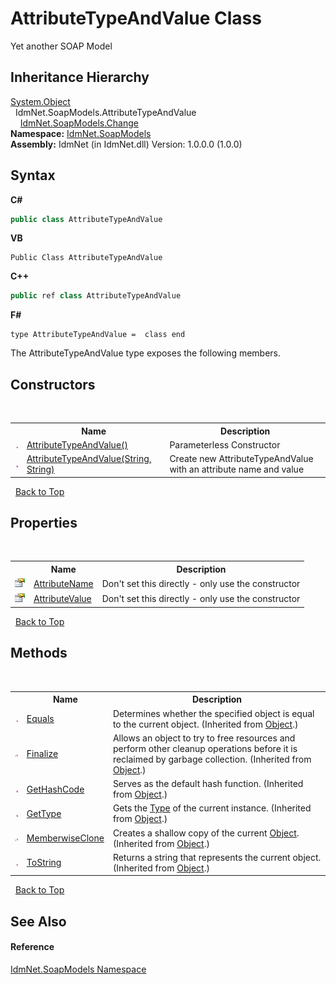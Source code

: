 # AttributeTypeAndValue Class
 

Yet another SOAP Model


## Inheritance Hierarchy
<a href="http://msdn2.microsoft.com/en-us/library/e5kfa45b" target="_blank">System.Object</a><br />&nbsp;&nbsp;IdmNet.SoapModels.AttributeTypeAndValue<br />&nbsp;&nbsp;&nbsp;&nbsp;<a href="T_IdmNet_SoapModels_Change">IdmNet.SoapModels.Change</a><br />
**Namespace:**&nbsp;<a href="N_IdmNet_SoapModels">IdmNet.SoapModels</a><br />**Assembly:**&nbsp;IdmNet (in IdmNet.dll) Version: 1.0.0.0 (1.0.0)

## Syntax

**C#**<br />
``` C#
public class AttributeTypeAndValue
```

**VB**<br />
``` VB
Public Class AttributeTypeAndValue
```

**C++**<br />
``` C++
public ref class AttributeTypeAndValue
```

**F#**<br />
``` F#
type AttributeTypeAndValue =  class end
```

The AttributeTypeAndValue type exposes the following members.


## Constructors
&nbsp;<table><tr><th></th><th>Name</th><th>Description</th></tr><tr><td>![Public method](media/pubmethod.gif "Public method")</td><td><a href="M_IdmNet_SoapModels_AttributeTypeAndValue__ctor">AttributeTypeAndValue()</a></td><td>
Parameterless Constructor</td></tr><tr><td>![Public method](media/pubmethod.gif "Public method")</td><td><a href="M_IdmNet_SoapModels_AttributeTypeAndValue__ctor_1">AttributeTypeAndValue(String, String)</a></td><td>
Create new AttributeTypeAndValue with an attribute name and value</td></tr></table>&nbsp;
<a href="#attributetypeandvalue-class">Back to Top</a>

## Properties
&nbsp;<table><tr><th></th><th>Name</th><th>Description</th></tr><tr><td>![Public property](media/pubproperty.gif "Public property")</td><td><a href="P_IdmNet_SoapModels_AttributeTypeAndValue_AttributeName">AttributeName</a></td><td>
Don't set this directly - only use the constructor</td></tr><tr><td>![Public property](media/pubproperty.gif "Public property")</td><td><a href="P_IdmNet_SoapModels_AttributeTypeAndValue_AttributeValue">AttributeValue</a></td><td>
Don't set this directly - only use the constructor</td></tr></table>&nbsp;
<a href="#attributetypeandvalue-class">Back to Top</a>

## Methods
&nbsp;<table><tr><th></th><th>Name</th><th>Description</th></tr><tr><td>![Public method](media/pubmethod.gif "Public method")</td><td><a href="http://msdn2.microsoft.com/en-us/library/bsc2ak47" target="_blank">Equals</a></td><td>
Determines whether the specified object is equal to the current object.
 (Inherited from <a href="http://msdn2.microsoft.com/en-us/library/e5kfa45b" target="_blank">Object</a>.)</td></tr><tr><td>![Protected method](media/protmethod.gif "Protected method")</td><td><a href="http://msdn2.microsoft.com/en-us/library/4k87zsw7" target="_blank">Finalize</a></td><td>
Allows an object to try to free resources and perform other cleanup operations before it is reclaimed by garbage collection.
 (Inherited from <a href="http://msdn2.microsoft.com/en-us/library/e5kfa45b" target="_blank">Object</a>.)</td></tr><tr><td>![Public method](media/pubmethod.gif "Public method")</td><td><a href="http://msdn2.microsoft.com/en-us/library/zdee4b3y" target="_blank">GetHashCode</a></td><td>
Serves as the default hash function.
 (Inherited from <a href="http://msdn2.microsoft.com/en-us/library/e5kfa45b" target="_blank">Object</a>.)</td></tr><tr><td>![Public method](media/pubmethod.gif "Public method")</td><td><a href="http://msdn2.microsoft.com/en-us/library/dfwy45w9" target="_blank">GetType</a></td><td>
Gets the <a href="http://msdn2.microsoft.com/en-us/library/42892f65" target="_blank">Type</a> of the current instance.
 (Inherited from <a href="http://msdn2.microsoft.com/en-us/library/e5kfa45b" target="_blank">Object</a>.)</td></tr><tr><td>![Protected method](media/protmethod.gif "Protected method")</td><td><a href="http://msdn2.microsoft.com/en-us/library/57ctke0a" target="_blank">MemberwiseClone</a></td><td>
Creates a shallow copy of the current <a href="http://msdn2.microsoft.com/en-us/library/e5kfa45b" target="_blank">Object</a>.
 (Inherited from <a href="http://msdn2.microsoft.com/en-us/library/e5kfa45b" target="_blank">Object</a>.)</td></tr><tr><td>![Public method](media/pubmethod.gif "Public method")</td><td><a href="http://msdn2.microsoft.com/en-us/library/7bxwbwt2" target="_blank">ToString</a></td><td>
Returns a string that represents the current object.
 (Inherited from <a href="http://msdn2.microsoft.com/en-us/library/e5kfa45b" target="_blank">Object</a>.)</td></tr></table>&nbsp;
<a href="#attributetypeandvalue-class">Back to Top</a>

## See Also


#### Reference
<a href="N_IdmNet_SoapModels">IdmNet.SoapModels Namespace</a><br />